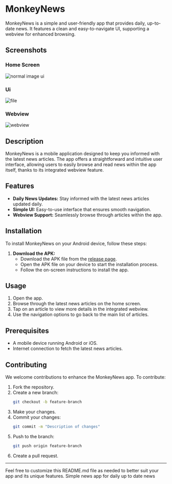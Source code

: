 # MonkeyNews

MonkeyNews is a simple and user-friendly app that provides daily, up-to-date news. It features a clean and easy-to-navigate UI, supporting a webview for enhanced browsing.

## Screenshots

### Home Screen
![normal image ui](https://github.com/piyushchauhan600/Monkey_News/assets/170570912/de1fcd3b-6b38-4e88-8afa-b0e0163e8056)


### Ui
![file](https://github.com/piyushchauhan600/Monkey_News/assets/170570912/fe0f8ca0-1ef2-4b44-9a35-eded796cd831)


### Webview
![webview](https://github.com/piyushchauhan600/Monkey_News/assets/170570912/7e89b2f0-998d-454f-867a-031c4d1fa965)

## Description

MonkeyNews is a mobile application designed to keep you informed with the latest news articles. The app offers a straightforward and intuitive user interface, allowing users to easily browse and read news within the app itself, thanks to its integrated webview feature.

## Features

- **Daily News Updates:** Stay informed with the latest news articles updated daily.
- **Simple UI:** Easy-to-use interface that ensures smooth navigation.
- **Webview Support:** Seamlessly browse through articles within the app.

## Installation

To install MonkeyNews on your Android device, follow these steps:

1. **Download the APK:**
    - Download the APK file from the [release page](https://github.com/piyushchauhan600/Monkey_News/releases/tag/v1.0.0).
    - Open the APK file on your device to start the installation process.
    - Follow the on-screen instructions to install the app.


## Usage

1. Open the app.
2. Browse through the latest news articles on the home screen.
3. Tap on an article to view more details in the integrated webview.
4. Use the navigation options to go back to the main list of articles.

## Prerequisites

- A mobile device running Android or iOS.
- Internet connection to fetch the latest news articles.

## Contributing

We welcome contributions to enhance the MonkeyNews app. To contribute:

1. Fork the repository.
2. Create a new branch:
    ```bash
    git checkout -b feature-branch
    ```
3. Make your changes.
4. Commit your changes:
    ```bash
    git commit -m "Description of changes"
    ```
5. Push to the branch:
    ```bash
    git push origin feature-branch
    ```
6. Create a pull request.

---

Feel free to customize this README.md file as needed to better suit your app and its unique features.
Simple news app for daily up to date news
